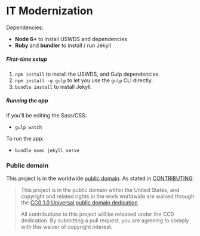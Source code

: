 # IT Modernization

Dependencies:

* **Node 6+** to install USWDS and dependencies
* **Ruby** and **bundler** to install / run Jekyll

##### First-time setup

1. `npm install` to install the USWDS, and Gulp dependencies.
2. `npm install -g gulp` to let you use the `gulp` CLI directly.
3. `bundle install` to install Jekyll.

##### Running the app

If you'll be editing the Sass/CSS:

* `gulp watch`

To run the app:

* `bundle exec jekyll serve`

### Public domain

This project is in the worldwide [public domain](LICENSE.md). As stated in [CONTRIBUTING](CONTRIBUTING.md):

> This project is in the public domain within the United States, and copyright and related rights in the work worldwide are waived through the [CC0 1.0 Universal public domain dedication](https://creativecommons.org/publicdomain/zero/1.0/).
>
> All contributions to this project will be released under the CC0 dedication. By submitting a pull request, you are agreeing to comply with this waiver of copyright interest.
